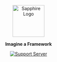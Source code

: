 <div align="center">

<a href="https://www.sapphirejs.dev" target="_blank"><img src="https://cdn.skyra.pw/gh-assets/sapphire-banner.png" alt="Sapphire Logo" height="100" /></a>

**Imagine a Framework**

[![Support Server](https://discord.com/api/guilds/737141877803057244/embed.png?style=banner2)](https://sapphirejs.dev/discord)

</div>

[discord.js]: https://discord.js.org/
